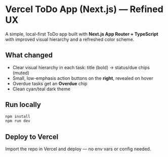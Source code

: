 # Vercel ToDo App (Next.js) — Refined UX

A simple, local-first ToDo app built with **Next.js App Router + TypeScript** with improved visual hierarchy and a refreshed color scheme.

## What changed
- Clear visual hierarchy in each task: title (bold) → status/due chips (muted)
- Small, low-emphasis action buttons on the **right**, revealed on hover
- Overdue tasks get an **Overdue** chip
- Clean cyan/teal dark theme

## Run locally
```bash
npm install
npm run dev
```

## Deploy to Vercel
Import the repo in Vercel and deploy — no env vars or config needed.
